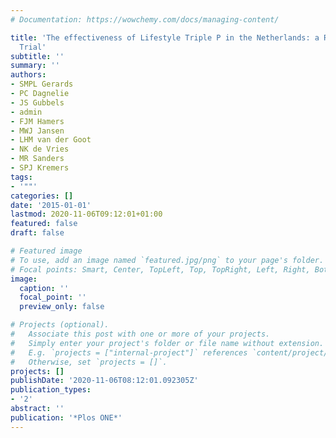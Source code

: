 ```yaml
---
# Documentation: https://wowchemy.com/docs/managing-content/

title: 'The effectiveness of Lifestyle Triple P in the Netherlands: a Randomized Controlled
  Trial'
subtitle: ''
summary: ''
authors:
- SMPL Gerards
- PC Dagnelie
- JS Gubbels
- admin
- FJM Hamers
- MWJ Jansen
- LHM van der Goot
- NK de Vries
- MR Sanders
- SPJ Kremers
tags:
- '""'
categories: []
date: '2015-01-01'
lastmod: 2020-11-06T09:12:01+01:00
featured: false
draft: false

# Featured image
# To use, add an image named `featured.jpg/png` to your page's folder.
# Focal points: Smart, Center, TopLeft, Top, TopRight, Left, Right, BottomLeft, Bottom, BottomRight.
image:
  caption: ''
  focal_point: ''
  preview_only: false

# Projects (optional).
#   Associate this post with one or more of your projects.
#   Simply enter your project's folder or file name without extension.
#   E.g. `projects = ["internal-project"]` references `content/project/deep-learning/index.md`.
#   Otherwise, set `projects = []`.
projects: []
publishDate: '2020-11-06T08:12:01.092305Z'
publication_types:
- '2'
abstract: ''
publication: '*Plos ONE*'
---
```

